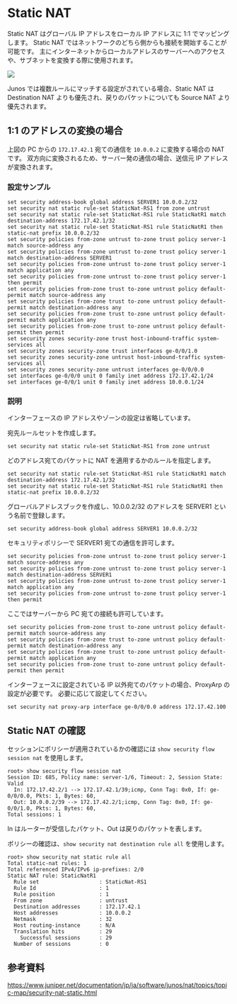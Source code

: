 # Static NAT

Static NAT はグローバル IP アドレスをローカル IP アドレスに 1:1 でマッピングします。
Static NAT ではネットワークのどちら側からも接続を開始することが可能です。
主にインターネットからローカルアドレスのサーバーへのアクセスや、サブネットを変換する際に使用されます。

![](https://publicmediastore.blob.core.windows.net/photo/srx/static-nat.png)

Junos では複数ルールにマッチする設定がされている場合、Static NAT は Destination NAT よりも優先され、戻りのパケットについても Source NAT より優先されます。

## 1:1 のアドレスの変換の場合
上図の PC からの `172.17.42.1` 宛ての通信を `10.0.0.2` に変換する場合の NAT です。
双方向に変換されるため、サーバー発の通信の場合、送信元 IP アドレスが変換されます。

### 設定サンプル
```
set security address-book global address SERVER1 10.0.0.2/32
set security nat static rule-set StaticNat-RS1 from zone untrust
set security nat static rule-set StaticNat-RS1 rule StaticNatR1 match destination-address 172.17.42.1/32
set security nat static rule-set StaticNat-RS1 rule StaticNatR1 then static-nat prefix 10.0.0.2/32
set security policies from-zone untrust to-zone trust policy server-1 match source-address any
set security policies from-zone untrust to-zone trust policy server-1 match destination-address SERVER1
set security policies from-zone untrust to-zone trust policy server-1 match application any
set security policies from-zone untrust to-zone trust policy server-1 then permit
set security policies from-zone trust to-zone untrust policy default-permit match source-address any
set security policies from-zone trust to-zone untrust policy default-permit match destination-address any
set security policies from-zone trust to-zone untrust policy default-permit match application any
set security policies from-zone trust to-zone untrust policy default-permit then permit
set security zones security-zone trust host-inbound-traffic system-services all
set security zones security-zone trust interfaces ge-0/0/1.0
set security zones security-zone untrust host-inbound-traffic system-services all
set security zones security-zone untrust interfaces ge-0/0/0.0
set interfaces ge-0/0/0 unit 0 family inet address 172.17.42.1/24
set interfaces ge-0/0/1 unit 0 family inet address 10.0.0.1/24
```

### 説明

インターフェースの IP アドレスやゾーンの設定は省略しています。

宛先ルールセットを作成します。
```
set security nat static rule-set StaticNat-RS1 from zone untrust
```

どのアドレス宛てのパケットに NAT を適用するかのルールを指定します。
```
set security nat static rule-set StaticNat-RS1 rule StaticNatR1 match destination-address 172.17.42.1/32
set security nat static rule-set StaticNat-RS1 rule StaticNatR1 then static-nat prefix 10.0.0.2/32
```

グローバルアドレスブックを作成し、10.0.0.2/32 のアドレスを SERVER1 という名前で登録します。
```
set security address-book global address SERVER1 10.0.0.2/32
```

セキュリティポリシーで SERVER1 宛ての通信を許可します。
```
set security policies from-zone untrust to-zone trust policy server-1 match source-address any
set security policies from-zone untrust to-zone trust policy server-1 match destination-address SERVER1
set security policies from-zone untrust to-zone trust policy server-1 match application any
set security policies from-zone untrust to-zone trust policy server-1 then permit
```

ここではサーバーから PC 宛ての接続も許可しています。
```
set security policies from-zone trust to-zone untrust policy default-permit match source-address any
set security policies from-zone trust to-zone untrust policy default-permit match destination-address any
set security policies from-zone trust to-zone untrust policy default-permit match application any
set security policies from-zone trust to-zone untrust policy default-permit then permit
```

インターフェースに設定されている IP 以外宛てのパケットの場合、ProxyArp の設定が必要です。
必要に応じて設定してください。
```
set security nat proxy-arp interface ge-0/0/0.0 address 172.17.42.100
``` 

## Static NAT の確認

セッションにポリシーが適用されているかの確認には `show security flow session nat` を使用します。

```
root> show security flow session nat
Session ID: 685, Policy name: server-1/6, Timeout: 2, Session State: Valid
  In: 172.17.42.2/1 --> 172.17.42.1/39;icmp, Conn Tag: 0x0, If: ge-0/0/0.0, Pkts: 1, Bytes: 60,
  Out: 10.0.0.2/39 --> 172.17.42.2/1;icmp, Conn Tag: 0x0, If: ge-0/0/1.0, Pkts: 1, Bytes: 60,
Total sessions: 1
```
In はルーターが受信したパケット、Out は戻りのパケットを表します。

ポリシーの確認は、`show security nat destination rule all` を使用します。
```
root> show security nat static rule all
Total static-nat rules: 1
Total referenced IPv4/IPv6 ip-prefixes: 2/0
Static NAT rule: StaticNatR1
  Rule set                   : StaticNat-RS1
  Rule Id                    : 1
  Rule position              : 1
  From zone                  : untrust
  Destination addresses      : 172.17.42.1
  Host addresses             : 10.0.0.2
  Netmask                    : 32
  Host routing-instance      : N/A
  Translation hits           : 29
    Successful sessions      : 29
  Number of sessions         : 0
```

## 参考資料
<a href="https://www.juniper.net/documentation/jp/ja/software/junos/nat/topics/topic-map/security-nat-static.html" target="_blank" rel="noopener noreferrer">https://www.juniper.net/documentation/jp/ja/software/junos/nat/topics/topic-map/security-nat-static.html</a>